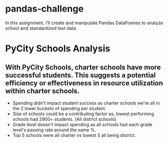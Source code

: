 # pandas-challenge
In this assignment, I’ll create and manipulate Pandas DataFrames to analyze school and standardized test data.


# PyCity Schools Analysis

## With PyCity Schools, charter schools have more successful students. This suggests a potential efficiency or effectiveness in resource utilization within charter schools.

* Spending didn't impact student success as charter schools we're all in the 2 lower buckets of spending per student.
* Size of schools could be a contributing factor as, lowest performing schools had 2900+ students. (All district schools)
* Grade level doesn't impact spending as all schools had each grade level's passing rate around the same %.
* Top 5 schools were all charter vs lowest 5 all being district.